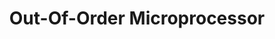 ---
index: 3
title: "Out-Of-Order Microprocessor"
link: "https://github.com/DYin2003/Out-of-Order-Processor/tree/main/fa24_ece411_Out_of_Ordinary-main/mp_ooo"
details:
    - "Designed an out-of-order microprocessor with explicit register renaming that supports the RISC-V instruction set"
    - "Features a split instruction and data cache, support for multiplication and division instructions, split load/store queue, and next-line and stride prefetcher"
    - "Built the processor architecture with Systemverilog, created testcases with assembly and C, and ran testcases with a python script"
    - "Utilized verification/benchmark tools such as Synopsys Verdi, Design Compiler, Spyglass, RISC-V Spike, Verilator, and Coremark"
---